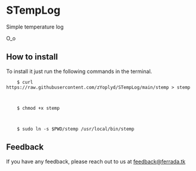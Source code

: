 # STempLog

Simple temperature log
        
O_o



## How to install

To install it just run the following commands in the terminal.



        $ curl https://raw.githubusercontent.com/zYoplyd/STempLog/main/stemp > stemp
        


        $ chmod +x stemp
        


        $ sudo ln -s $PWD/stemp /usr/local/bin/stemp




## Feedback

If you have any feedback, please reach out to us at feedback@ferrada.tk
